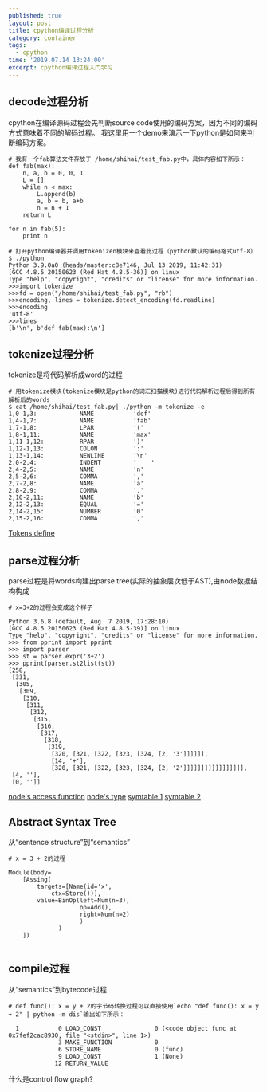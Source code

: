 ```yaml
---
published: true
layout: post
title: cpython编译过程分析
category: container
tags:
  - cpython
time: '2019.07.14 13:24:00'
excerpt: cpython编译过程入门学习
---
```


## decode过程分析

cpython在编译源码过程会先判断source code使用的编码方案，因为不同的编码方式意味着不同的解码过程。
我这里用一个demo来演示一下python是如何来判断编码方案。
```
# 我有一个fab算法文件存放于 /home/shihai/test_fab.py中，具体内容如下所示：
def fab(max):
    n, a, b = 0, 0, 1
    L = []
    while n < max:
        L.append(b)
        a, b = b, a+b
        n = n + 1
    return L

for n in fab(5):
    print n

# 打开python编译器并调用tokenizen模块来查看此过程（python默认的编码格式utf-8）
$ ./python
Python 3.9.0a0 (heads/master:c8e7146, Jul 13 2019, 11:42:31)
[GCC 4.8.5 20150623 (Red Hat 4.8.5-36)] on linux
Type "help", "copyright", "credits" or "license" for more information.
>>>import tokenize
>>>fd = open("/home/shihai/test_fab.py", "rb")
>>>encoding, lines = tokenize.detect_encoding(fd.readline)
>>>encoding
'utf-8'
>>>lines
[b'\n', b'def fab(max):\n']
```

## tokenize过程分析

tokenize是将代码解析成word的过程

```
# 用tokenize模块(tokenize模块是python的词汇扫描模块)进行代码解析过程后得到所有解析后的words
$ cat /home/shihai/test_fab.py| ./python -m tokenize -e
1,0-1,3:            NAME           'def'
1,4-1,7:            NAME           'fab'
1,7-1,8:            LPAR           '('
1,8-1,11:           NAME           'max'
1,11-1,12:          RPAR           ')'
1,12-1,13:          COLON          ':'
1,13-1,14:          NEWLINE        '\n'
2,0-2,4:            INDENT         '    '
2,4-2,5:            NAME           'n'
2,5-2,6:            COMMA          ','
2,7-2,8:            NAME           'a'
2,8-2,9:            COMMA          ','
2,10-2,11:          NAME           'b'
2,12-2,13:          EQUAL          '='
2,14-2,15:          NUMBER         '0'
2,15-2,16:          COMMA          ','
```

[Tokens define](https://github.com/python/cpython/blob/master/Grammar/Tokens)



## parse过程分析

parse过程是将words构建出parse tree(实际的抽象层次低于AST),由node数据结构构成
```
# x=3+2的过程会变成这个样子

Python 3.6.8 (default, Aug  7 2019, 17:28:10)
[GCC 4.8.5 20150623 (Red Hat 4.8.5-39)] on linux
Type "help", "copyright", "credits" or "license" for more information.
>>> from pprint import pprint
>>> import parser
>>> st = parser.expr('3+2')
>>> pprint(parser.st2list(st))
[258,
 [331,
  [305,
   [309,
    [310,
     [311,
      [312,
       [315,
        [316,
         [317,
          [318,
           [319,
            [320, [321, [322, [323, [324, [2, '3']]]]]],
            [14, '+'],
            [320, [321, [322, [323, [324, [2, '2']]]]]]]]]]]]]]]]],
 [4, ''],
 [0, '']]
```
[node's access function](https://github.com/python/cpython/blob/master/Include/node.h)
[node's type](https://github.com/python/cpython/blob/master/Include/graminit.h)
[symtable 1](https://github.com/python/cpython/blob/master/Include/token.h#L13)
[symtable 2](https://github.com/python/cpython/blob/master/Include/graminit.h)


## Abstract Syntax Tree

从“sentence structure”到“semantics”

```
# x = 3 + 2的过程

Module(body=
    [Assing(
        targets=[Name(id='x',
            ctx=Store())],
        value=BinOp(left=Num(n=3),
                    op=Add(),
                    right=Num(n=2)
                    )
              )
    ])
                    
```

## compile过程

从“semantics”到bytecode过程

```
# def func(): x = y + 2的字节码转换过程可以直接使用`echo "def func(): x = y + 2" | python -m dis`输出如下所示：

  1           0 LOAD_CONST               0 (<code object func at 0x7fef2cac8930, file "<stdin>", line 1>)
              3 MAKE_FUNCTION            0
              6 STORE_NAME               0 (func)
              9 LOAD_CONST               1 (None)
             12 RETURN_VALUE
```

什么是control flow graph?
